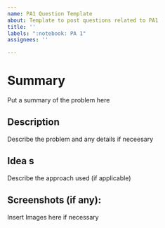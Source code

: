 ```yaml
---
name: PA1 Question Template
about: Template to post questions related to PA1
title: ''
labels: ":notebook: PA 1"
assignees: ''

---
```


# Summary
Put a summary of the problem here

## Description 
Describe the problem and any details if neceesary

## Idea s
Describe the approach used (if applicable)

## Screenshots (if any): 
Insert Images here if necessary
